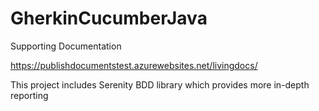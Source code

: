 # GherkinCucumberJava
Supporting Documentation

https://publishdocumentstest.azurewebsites.net/livingdocs/

This project includes Serenity BDD library which provides more in-depth reporting